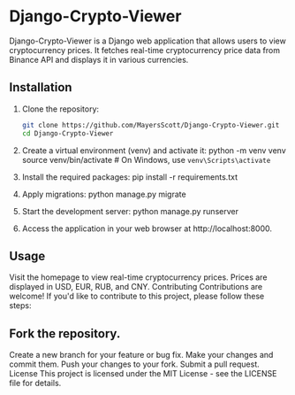 # Django-Crypto-Viewer

Django-Crypto-Viewer is a Django web application that allows users to view cryptocurrency prices. It fetches real-time cryptocurrency price data from Binance API and displays it in various currencies.

## Installation

1. Clone the repository:

   ```bash
   git clone https://github.com/MayersScott/Django-Crypto-Viewer.git
   cd Django-Crypto-Viewer
1. Create a virtual environment (venv) and activate it:
   python -m venv venv
   source venv/bin/activate  # On Windows, use `venv\Scripts\activate`

2. Install the required packages:
   pip install -r requirements.txt

3. Apply migrations:
   python manage.py migrate

4. Start the development server:
   python manage.py runserver

5. Access the application in your web browser at http://localhost:8000.

## Usage
Visit the homepage to view real-time cryptocurrency prices.
Prices are displayed in USD, EUR, RUB, and CNY.
Contributing
Contributions are welcome! If you'd like to contribute to this project, please follow these steps:

## Fork the repository.
Create a new branch for your feature or bug fix.
Make your changes and commit them.
Push your changes to your fork.
Submit a pull request.
License
This project is licensed under the MIT License - see the LICENSE file for details.


